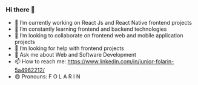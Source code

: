 ### Hi there 👋

- 🔭 I’m currently working on React Js and React Native frontend projects
- 🌱 I’m constantly learning frontend and backend technologies
- 👯 I’m looking to collaborate on frontend web and mobile application projects
- 🤔 I’m looking for help with frontend projects
- 💬 Ask me about Web and Software Development
- 📫 How to reach me: https://www.linkedin.com/in/junior-folarin-5a4962212/
- 😄 Pronouns: F O L A R I N
